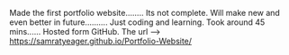 Made the first portfolio website........
Its not complete. Will make new and even better in future..........
Just coding and learning. Took around 45 mins...... Hosted form GitHub. The url --> https://samratyeager.github.io/Portfolio-Website/
